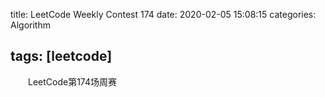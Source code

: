 title: LeetCode Weekly Contest 174
date: 2020-02-05 15:08:15
categories: Algorithm

tags: [leetcode]
---

　　LeetCode第174场周赛

<!-- more -->